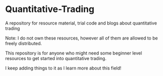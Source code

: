 # Quantitative-Trading
A repository for resource material, trial code and blogs about quantitative trading

Note: I do not own these resources, however all of them are allowed to be freely distributed.

This repository is for anyone who might need some beginner level resources to get started into quantitative trading.

I keep adding things to it as I learn more about this field!
